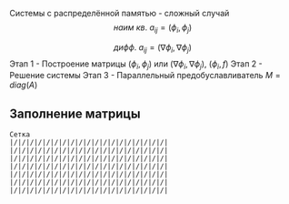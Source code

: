 Системы с распределённой памятью - сложный случай
$$
наим\ кв.\ a_{ij} = (\phi_i, \phi_j)
$$

$$
дифф.\ a_{ij} = (\nabla \phi_i, \nabla \phi_j)
$$
Этап 1 - Построение матрицы $(\phi_i, \phi_j)$ или $(\nabla \phi_i, \nabla \phi_j)$, $(\phi_i, f)$
Этап 2 - Решение системы
Этап 3 - Параллельный предобуславливатель $M = diag(A)$

## Заполнение матрицы
```
Cетка
|/|/|/|/|/|/|/|/|/|/|/|/|/|/|/|/|/|/|/|
|/|/|/|/|/|/|/|/|/|/|/|/|/|/|/|/|/|/|/|
|/|/|/|/|/|/|/|/|/|/|/|/|/|/|/|/|/|/|/|
|/|/|/|/|/|/|/|/|/|/|/|/|/|/|/|/|/|/|/|
|/|/|/|/|/|/|/|/|/|/|/|/|/|/|/|/|/|/|/|
|/|/|/|/|/|/|/|/|/|/|/|/|/|/|/|/|/|/|/|
|/|/|/|/|/|/|/|/|/|/|/|/|/|/|/|/|/|/|/|
	
```
